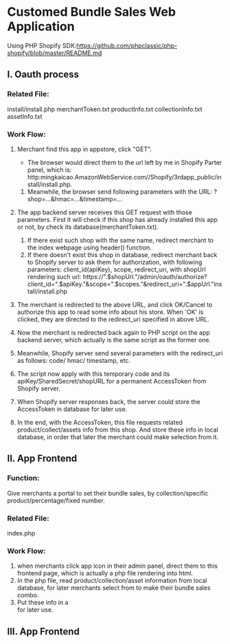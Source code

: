 # Customed Bundle Sales Web Application


 Using PHP Shopify SDK:https://github.com/phpclassic/php-shopify/blob/master/README.md

 ## I. Oauth process
 ### Related File:
   install/install.php
   merchantToken.txt
   productInfo.txt
   collectionInfo.txt
   assetInfo.txt

 ### Work Flow:
 1. Merchant find this app in appstore, click "GET".
    + The browser would direct them to the url left by me in Shopify Parter panel, which is: http:mingkaicao.AmazonWebService.com//Shopify/3rdapp_public/install/install.php.
    1. Meanwhile, the browser send following parameters with the URL: ?shop=...&hmac=...&timestamp=...

 2. The app backend server receives this GET request with those parameters. First it will check if this shop has already installed this app or not, by check its database(merchantToken.txt).
    1. If there exist such shop with the same name, redirect merchant to the index webpage using header() function.
    1.  If there doesn't exist this shop in database, redirect merchant back to Shopify server to ask them for authorization, with following parameters: client_id(apiKey), scope, redirect_uri, with shopUrl rendering such url: https://".$shopUrl."/admin/oauth/authorize?client_id=".$apiKey."&scope=".$scopes."&redirect_uri=".$appUrl."install/install.php
 3. The merchant is redirected to the above URL, and click OK/Cancel to authorize this app to read some info about his store. When 'OK' is clicked, they are directed to the redirect_uri specified in above URL.

 4. Now the merchant is redirected back again to PHP script on the app backend server, which actually is the same script as the former one.
   1. Meanwhile, Shopify server send several parameters with the redirect_uri as follows: code/ hmac/ timestamp, etc.
   2. The script now apply with this temporary code and its apiKey/SharedSecret/shopURL for a permanent AccessToken from Shopify server.
   3. When Shopify server responses back, the server could store the AccessToken in database for later use.

 5. In the end, with the AccessToken, this file requests related product/collect/assets info from this shop. And store these info in local database, in order that later the merchant could make selection from it.

 ## II. App Frontend
 ### Function:
 Give merchants a portal to set their bundle sales, by collection/specific product/percentage/fixed number.
 ### Related File:
 index.php
 ### Work Flow:
 1. when merchants click app icon in their admin panel, direct them to this frontend page, which is actually a php file rendering into html.
 2. In the php file, read product/collection/asset information from local database, for later merchants select from to make their bundle sales combo.
 3. Put these info in a <div></div> for later use.
 ## III. App Frontend
